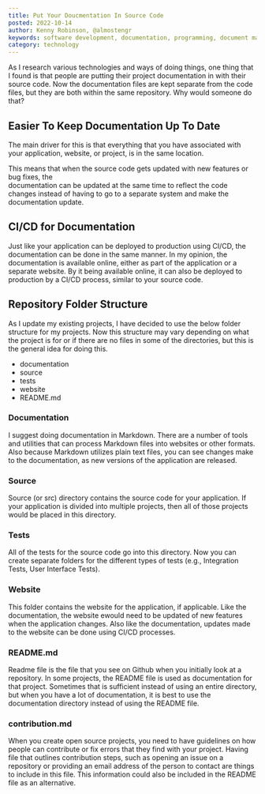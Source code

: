 ```yaml
---
title: Put Your Doucmentation In Source Code
posted: 2022-10-14
author: Kenny Robinson, @almostengr
keywords: software development, documentation, programming, document management
category: technology
---
```


As I research various technologies and ways of doing things, one thing that I found is that 
people are putting their project documentation in with their source code. Now the documentation
files are kept separate from the code files, but they are both within the same repository. 
Why would someone do that?

## Easier To Keep Documentation Up To Date

The main driver for this is that everything that you have associated with your application, 
website, or project, is in the same location. 

This means that when the source code gets updated with new features or bug fixes, the  
documentation can be updated at the same time to reflect the code changes instead of having to go 
to a separate system and make the documentation update.

## CI/CD for Documentation

Just like your application can be deployed to production using CI/CD, the documentation
can be done in the same manner. In my opinion, the documentation is available online, either as 
part of the application or a separate website. By it being available online, it can also be 
deployed to production by a CI/CD process, similar to your source code.

## Repository Folder Structure

As I update my existing projects, I have decided to use the below folder structure for my projects. 
Now this structure may vary depending on what the project is for or if there are no files in 
some of the directories, but this is the general idea for doing this. 

* documentation
* source
* tests
* website
* README.md

### Documentation

I suggest doing documentation in Markdown. There are a number of tools and utilities that can 
process Markdown files into websites or other formats. Also because Markdown utilizes plain 
text files, you can see changes make to the documentation, as new versions of the application 
are released.

### Source

Source (or src) directory contains the source code for your application. If your application is 
divided into multiple projects, then all of those projects would be placed in this directory.

### Tests

All of the tests for the source code go into this directory. Now you can create separate folders
for the different types of tests (e.g., Integration Tests, User Interface Tests). 

### Website

This folder contains the website for the application, if applicable. Like the documentation, the
website ewould need to be updated of new features when the application changes. Also like the 
documentation, updates made to the website can be done using CI/CD processes.

### README.md

Readme file is the file that you see on Github when you initially look at a repository. In some
projects, the README file is used as documentation for that project. Sometimes that is 
sufficient instead of using an entire directory, but when you have a lot of documentation, 
it is best to use the documentation directory instead of using the README file.

### contribution.md

When you create open source projects, you need to have guidelines on how people can contribute
or fix errors that they find with your project. Having file that outlines contribution steps, 
such as opening an issue on a repository
or providing an email address of the person to contact are things to include in this file. 
This information could also be included in the README file as an alternative.
